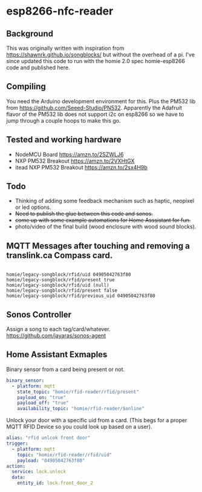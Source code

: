 # esp8266-nfc-reader
## Background
This was originally written with inspiration from https://shawnrk.github.io/songblocks/ but without the overhead of a pi.  I've since updated this code to run with the homie 2.0 spec homie-esp8266 code and published here.

## Compiling
You need the Arduino development environment for this. Plus the PM532 lib from https://github.com/Seeed-Studio/PN532. Apparently the Adafruit flavor of the PM532 lib does not support i2c on esp8266 so we have to jump through a couple hoops to make this go.

## Tested and working hardware
* NodeMCU Board https://amzn.to/2SZWLJ6
* NXP PM532 Breakout https://amzn.to/2VXHtGX
* itead NXP PM532 Breakout https://amzn.to/2sx4H9b

## Todo
* Thinking of adding some feedback mechanism such as haptic, neopixel or led options.
* <strike>Need to publish the glue between this code and sonos.</strike>
* <strike>come up with some example automations for Home Asssistant for fun.</strike>
* photo/video of the final build (wood enclosure with wood sound blocks).


## MQTT Messages after touching and removing a translink.ca Compass card.
```

homie/legacy-songblock/rfid/uid 04905042763f80
homie/legacy-songblock/rfid/present true
homie/legacy-songblock/rfid/uid (null)
homie/legacy-songblock/rfid/present false
homie/legacy-songblock/rfid/previous_uid 04905042763f80

```

## Sonos Controller 
Assign a song to each tag/card/whatever.
https://github.com/jayaras/sonos-agent

## Home Assistant Exmaples
Binary sensor from a card being present or not.
```yaml
binary_sensor:
  - platform: mqtt
    state_topic: "homie/rfid-reader/rfid/present"
    payload_on: "true"
    payload_off: "true"
    availability_topic: "homie/rfid-reader/$online"
```

Unlock your door with a specific uid from a card. (This begs for a proper MQTT RFID Device so you could look up based on a user).
```yaml
alias: "rfid unlcok front door"
trigger:
  - platform: mqtt
    topic: "homie/rfid-reader/rfid/uid"
    payload: "04905042763f80"
action:
  service: lock.unlock
  data:
    entity_id: lock.front_door_2


```
